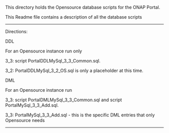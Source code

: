 This directory holds the Opensource database scripts for the ONAP Portal.

This Readme file contains a description of all the database scripts
  
***************************************************************************************************************************************

Directions: 

DDL

For an Opensource instance run only 

3_3: script PortalDDLMySql_3_3_Common.sql.

3_2: PortalDDLMySql_3_2_OS.sql is only a placeholder at this time.

DML

For an Opensource instance run  

3_3: script PortalDMLMySql_3_3_Common.sql and script PortalMySql_3_3_Add.sql.

3_3: PortalMySql_3_3_Add.sql - this is the specific DML entries that only Opensource needs
***************************************************************************************************************************************
